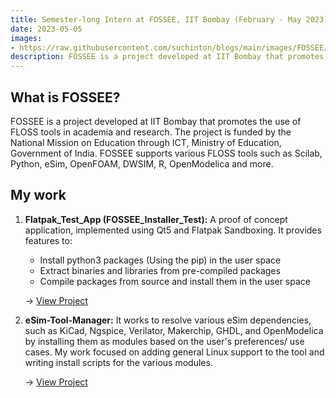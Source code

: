 ```yaml
---
title: Semester-long Intern at FOSSEE, IIT Bombay (February - May 2023)
date: 2023-05-05
images: 
- https://raw.githubusercontent.com/suchinton/blogs/main/images/FOSSEE/Logo.png
description: FOSSEE is a project developed at IIT Bombay that promotes the use of FLOSS tools in academia and research. 
---
```


## What is FOSSEE?

FOSSEE is a project developed at IIT Bombay that promotes the use of FLOSS tools in academia and research. The project is funded by the National Mission on Education through ICT, Ministry of Education, Government of India. FOSSEE supports various FLOSS tools such as Scilab, Python, eSim, OpenFOAM, DWSIM, R, OpenModelica and more.

## My work

1. **Flatpak_Test_App (FOSSEE_Installer_Test):** A proof of concept application, implemented using Qt5 and Flatpak Sandboxing. It provides features to: 
    - Install python3 packages (Using the pip) in the user space
    - Extract binaries and libraries from pre-compiled packages
    - Compile packages from source and install them in the user space
    
	→ [View Project](https://github.com/suchinton/eSim/tree/installers)

2. **eSim-Tool-Manager:** It works to resolve various eSim dependencies, such as KiCad, Ngspice, Verilator, Makerchip, GHDL, and OpenModelica by installing them as modules based on the user's preferences/ use cases. My work focused on adding general Linux support to the tool and writing install scripts for the various modules.

	→ [View Project](https://github.com/suchinton/eSim-tool-manager)
